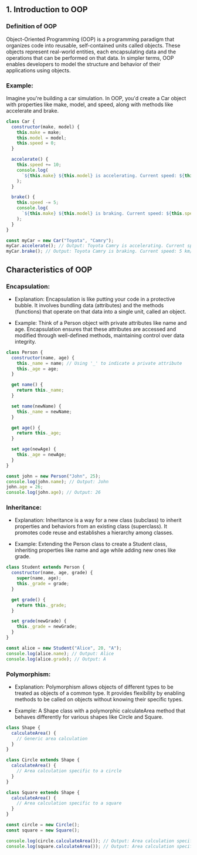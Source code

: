 ## 1. Introduction to OOP

### Definition of OOP

Object-Oriented Programming (OOP) is a programming paradigm that organizes code into reusable, self-contained units called objects. These objects represent real-world entities, each encapsulating data and the operations that can be performed on that data. In simpler terms, OOP enables developers to model the structure and behavior of their applications using objects.

### Example:

Imagine you're building a car simulation. In OOP, you'd create a Car object with properties like make, model, and speed, along with methods like accelerate and brake.

```js
class Car {
  constructor(make, model) {
    this.make = make;
    this.model = model;
    this.speed = 0;
  }

  accelerate() {
    this.speed += 10;
    console.log(
      `${this.make} ${this.model} is accelerating. Current speed: ${this.speed} km/h`
    );
  }

  brake() {
    this.speed -= 5;
    console.log(
      `${this.make} ${this.model} is braking. Current speed: ${this.speed} km/h`
    );
  }
}

const myCar = new Car("Toyota", "Camry");
myCar.accelerate(); // Output: Toyota Camry is accelerating. Current speed: 10 km/h
myCar.brake(); // Output: Toyota Camry is braking. Current speed: 5 km/h
```

## Characteristics of OOP

### Encapsulation:

- Explanation: Encapsulation is like putting your code in a protective bubble. It involves bundling data (attributes) and the methods (functions) that operate on that data into a single unit, called an object.

- Example: Think of a Person object with private attributes like name and age. Encapsulation ensures that these attributes are accessed and modified through well-defined methods, maintaining control over data integrity.

```js
class Person {
  constructor(name, age) {
    this._name = name; // Using '_' to indicate a private attribute
    this._age = age;
  }

  get name() {
    return this._name;
  }

  set name(newName) {
    this._name = newName;
  }

  get age() {
    return this._age;
  }

  set age(newAge) {
    this._age = newAge;
  }
}

const john = new Person("John", 25);
console.log(john.name); // Output: John
john.age = 26;
console.log(john.age); // Output: 26
```

### Inheritance:

- Explanation: Inheritance is a way for a new class (subclass) to inherit properties and behaviors from an existing class (superclass). It promotes code reuse and establishes a hierarchy among classes.

- Example: Extending the Person class to create a Student class, inheriting properties like name and age while adding new ones like grade.

```js
class Student extends Person {
  constructor(name, age, grade) {
    super(name, age);
    this._grade = grade;
  }

  get grade() {
    return this._grade;
  }

  set grade(newGrade) {
    this._grade = newGrade;
  }
}

const alice = new Student("Alice", 20, "A");
console.log(alice.name); // Output: Alice
console.log(alice.grade); // Output: A
```

### Polymorphism:

- Explanation: Polymorphism allows objects of different types to be treated as objects of a common type. It provides flexibility by enabling methods to be called on objects without knowing their specific types.

- Example: A Shape class with a polymorphic calculateArea method that behaves differently for various shapes like Circle and Square.

```js
class Shape {
  calculateArea() {
    // Generic area calculation
  }
}

class Circle extends Shape {
  calculateArea() {
    // Area calculation specific to a circle
  }
}

class Square extends Shape {
  calculateArea() {
    // Area calculation specific to a square
  }
}

const circle = new Circle();
const square = new Square();

console.log(circle.calculateArea()); // Output: Area calculation specific to a circle
console.log(square.calculateArea()); // Output: Area calculation specific to a square
```
